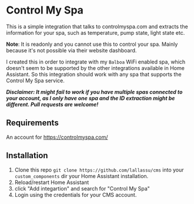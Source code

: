 # Control My Spa

This is a simple integration that talks to controlmyspa.com and extracts the information for your spa,
such as temperature, pump state, light state etc.

**Note**: It is readonly and you cannot use this to control your spa. Mainly because it's not possible via
their website dashboard.

I created this in order to integrate with my `Balboa` WiFi enabled spa, which doesn't seem to be supported by the 
other integrations available in Home Assistant. So this integration should work with any spa that supports
the Control My Spa service.

***Disclaimer: It might fail to work if you have multiple spas connected to your account, as I only have one spa and the
ID extraction might be different. Pull requests are welcome!***

## Requirements

An account for https://controlmyspa.com/

## Installation

1. Clone this repo `git clone https://github.com/lallassu/cms` into your `custom_components` dir your Home Assistant installation.
2. Reload/restart Home Assistant
3. click "Add integartion" and search for "Control My Spa"
4. Login using the credentials for your CMS account.


